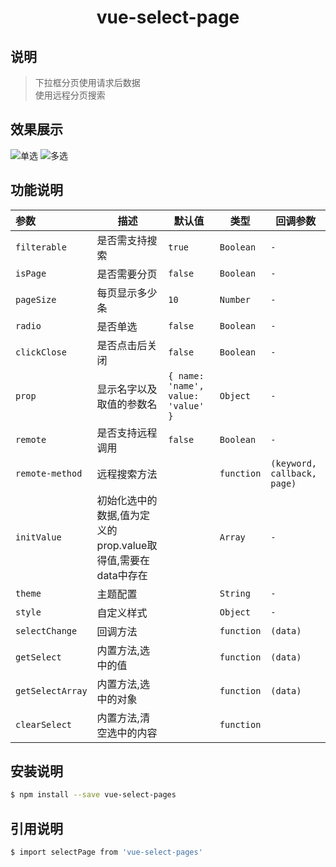 <h1 align="center">vue-select-page</h1>

## 说明
>下拉框分页使用请求后数据<br>
>使用远程分页搜索

## 效果展示
![单选](http://img6.lwhs.me/mail/common/radio.png)
![多选](http://img6.lwhs.me/mail/common/checkbox.png)

## 功能说明

|参数|描述|默认值|类型|回调参数|
|:---|---|---|---|---|
| `filterable`|是否需支持搜索|`true`|`Boolean`| `-` |
|`isPage`|是否需要分页|`false`|`Boolean`| `-` |
|`pageSize`|每页显示多少条|`10`|`Number`| `-` |
|`radio`|是否单选|`false`|`Boolean`| `-` |
|`clickClose`|是否点击后关闭|`false`| `Boolean` | `-` |
|`prop`| 显示名字以及取值的参数名 |`{ name: 'name', value: 'value' }`| `Object` | `-` |
|`remote`| 是否支持远程调用 |`false`| `Boolean` | `-` |
|`remote-method`| 远程搜索方法 | ` ` | `function` | `(keyword, callback, page)` |
|`initValue`| 初始化选中的数据,值为定义的prop.value取得值,需要在data中存在 |` `| `Array` | `-` |
|`theme`| 主题配置 |` `| `String` | `-` |
|`style`| 自定义样式 |` `| `Object` | `-` |
| `selectChange`|回调方法|` `|`function`| `(data)` |
| `getSelect`|内置方法,选中的值|` `|`function`| `(data)` |
| `getSelectArray`|内置方法,选中的对象|` `|`function`| `(data)` |
| `clearSelect`|内置方法,清空选中的内容|` `|`function`| ` ` |

## 安装说明
```bash
$ npm install --save vue-select-pages
```

## 引用说明
```bash
$ import selectPage from 'vue-select-pages'
```